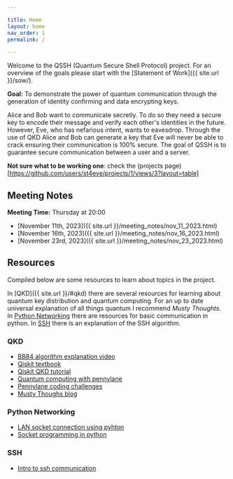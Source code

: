 ```yaml
---

title: Home
layout: home
nav_order: 1
permalink: /

---
```


Welcome to the QSSH (Quantum Secure Shell Protocol) project. For an overview of the goals please start with the [Statement of Work]({{ site.url }}/sow/). 

**Goal:** To demonstrate the power of quantum communication through the generation of identity confirming and data encrypting keys.

Alice and Bob want to communicate secretly. To do so they need a secure key to encode their message and verify each other's identities in the future. However, Eve, who has nefarious intent, wants to eavesdrop. Through the use of QKD Alice and Bob can generate a key that Eve will never be able to crack ensuring their communication is 100% secure. The goal of QSSH is to guarantee secure communication between a user and a server. 

__Not sure what to be working one__: check the (projects page)[https://github.com/users/st4eve/projects/1/views/3?layout=table]

## Meeting Notes
**Meeting Time:** Thursday at 20:00

- [November 11th, 2023]({{ site.url }}/meeting_notes/nov_11_2023.html)
- [November 16th, 2023]({{ site.url }}/meeting_notes/nov_16_2023.html)
- [November 23rd, 2023]({{ site.url }}/meeting_notes/nov_23_2023.html)

## Resources
Compiled below are some resources to learn about topics in the project. 

In [QKD]({{ site.url }}/#qkd) there are several resources for learning about quantum key distribution and quantum computing. For an up to date universal explanation of all things quantum I recommend _Musty Thoughts_. In [Python Networking](#python-networking) there are resources for basic communication in python. In [SSH](#ssh) there is an explanation of the SSH algorithm.

### QKD

- [BB84 algorithm explanation video](https://www.youtube.com/watch?v=2kdRuqvIaww)
- [Qiskit textbook](https://learning.quantum-computing.ibm.com/catalog)
- [Qiskit QKD tutorial](https://learn.qiskit.org/course/ch-algorithms/quantum-key-distribution)
- [Quantum computing with pennylane](https://pennylane.ai/qml/quantum-computing/)
- [Pennylane coding challenges](https://pennylane.ai/challenges/)
- [Musty Thoughs blog](https://www.mustythoughts.com)

### Python Networking

- [LAN socket connection using pyhton](https://www.siglenteu.com/application-note/open-socket-lan-connection-using-python/)
- [Socket programming in python](https://realpython.com/python-sockets/)

### SSH
- [Intro to ssh communication](https://www.youtube.com/watch?v=5JvLV2-ngCI)


